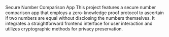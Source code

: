 Secure Number Comparison App
This project features a secure number comparison app that employs a zero-knowledge proof protocol to ascertain if two numbers are equal 
without disclosing the numbers themselves. It integrates a straightforward frontend interface for user interaction and utilizes cryptographic 
methods for privacy preservation.
